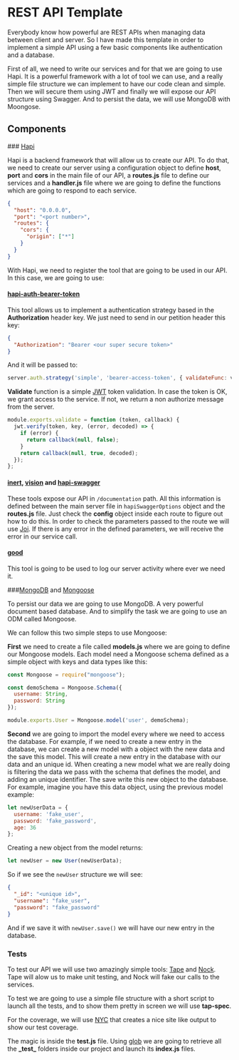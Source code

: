# REST API Template

Everybody know how powerful are REST APIs when managing data between client and server. So I have made this template in order to implement a simple API using a few basic components like authentication and a database.

First of all, we need to write our services and for that we are going to use Hapi. It is a powerful framework with a lot of tool we can use, and a really simple file structure we can implement to have our code clean and simple. Then we will secure them using JWT and finally we will expose our API structure using Swagger. And to persist the data, we will use MongoDB with Moongose.

## Components

### [Hapi](http://hapijs.com/)

Hapi is a backend framework that will allow us to create our API. To do that, we need to create our server using a configuration object to define __host__, __port__ and __cors__ in the main file of our API, a __routes.js__ file to define our services and a __handler.js__ file where we are going to define the functions which are going to respond to each service.

```json
{
  "host": "0.0.0.0",
  "port": "<port number>",
  "routes": {
    "cors": {
      "origin": ["*"]
    }
  }
}
```

With Hapi, we need to register the tool that are going to be used in our API. In this case, we are going to use:

#### [hapi-auth-bearer-token](https://github.com/johnbrett/hapi-auth-bearer-token)

This tool allows us to implement a authentication strategy based in the __Authorization__ header key. We just need to send in our petition header this key:

```json
{
  "Authorization": "Bearer <our super secure token>"
}
```

And it will be passed to:

```javascript
server.auth.strategy('simple', 'bearer-access-token', { validateFunc: validate });
```

__Validate__ function is a simple [JWT](https://jwt.io/) token validation. In case the token is OK, we grant access to the service. If not, we return a non authorize message from the server.

```javascript
module.exports.validate = function (token, callback) {
  jwt.verify(token, key, (error, decoded) => {
    if (error) {
      return callback(null, false);
    }
    return callback(null, true, decoded);
  });
};
```

#### [inert](https://github.com/hapijs/inert), [vision](https://github.com/hapijs/vision) and [hapi-swagger](https://github.com/glennjones/hapi-swagger)

These tools expose our API in `/documentation` path. All this information is defined between the main server file in `hapiSwaggerOptions` object and the __routes.js__ file. Just check the __config__ object inside each route to figure out how to do this. In order to check the parameters passed to the route we will use [Joi](https://github.com/hapijs/joi). If there is any error in the defined parameters, we will receive the error in our service call.

#### [good](https://github.com/hapijs/good)

This tool is going to be used to log our server activity where ever we need it.

###[MongoDB](https://www.mongodb.com/) and [Mongoose](http://mongoosejs.com/)

To persist our data we are going to use MongoDB. A very powerful document based database. And to simplify the task we are going to use an ODM called Mongoose.

We can follow this two simple steps to use Mongoose:

__First__ we need to create a file called __models.js__ where we are going to define our Mongoose models. Each model need a Mongoose schema defined as a simple object with keys and data types like this:

```javascript
const Mongoose = require("mongoose");

const demoSchema = Mongoose.Schema({
  username: String,
  password: String
});

module.exports.User = Mongoose.model('user', demoSchema);
```

__Second__ we are going to import the model every where we need to access the database. For example, if we need to create a new entry in the database, we can create a new model with a object with the new data and the save this model. This will create a new entry in the database with our data and an unique id. When creating a new model what we are really doing is filtering the data we pass with the schema that defines the model, and adding an unique identifier. The save write this new object to the database. For example, imagine you have this data object, using the previous model example:

```javascript
let newUserData = {
  username: 'fake_user',
  password: 'fake_password',
  age: 36
};
```

Creating a new object from the model returns:

```javascript
let newUser = new User(newUserData);
```

So if we see the `newUser` structure we will see:

```json
{
  "_id": "<unique id>",
  "username": "fake_user",
  "password": "fake_password"
}
```

And if we save it with `newUser.save()` we will have our new entry in the database.

### Tests

To test our API we will use two amazingly simple tools: [Tape](https://github.com/substack/tape) and [Nock](https://github.com/node-nock/nock). Tape will alow us to make unit testing, and Nock will fake our calls to the services.

To test we are going to use a simple file structure with a short script to launch all the tests, and to show them pretty in screen we will use __tap-spec__.

For the coverage, we will use [NYC](https://github.com/istanbuljs/nyc) that creates a nice site like output to show our test coverage.

The magic is inside the __test.js__ file. Using [glob](https://github.com/isaacs/node-glob) we are going to retrieve all the __\_test\___ folders inside our project and launch its __index.js__ files.
